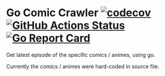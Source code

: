 # Go Comic Crawler [![codecov](https://codecov.io/gh/elit8888/go_comic_crawler/branch/main/graph/badge.svg?token=2UF7VG4T1K)](https://codecov.io/gh/elit8888/go_comic_crawler) [![GitHub Actions Status](https://github.com/elit8888/go_comic_crawler/workflows/Go/badge.svg)](https://github.com/elit8888/go_comic_crawler/actions) [![Go Report Card](https://goreportcard.com/badge/github.com/elit8888/go_comic_crawler)](https://goreportcard.com/report/github.com/elit8888/go_comic_crawler)

Get latest episode of the specific comics / animes, using go.

Currently the comics / animes were hard-coded in source file.
